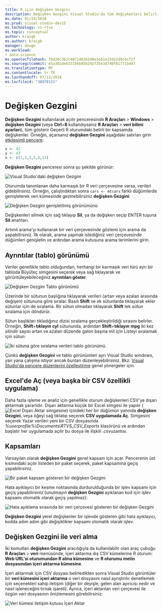 ```yaml
---
title: R için değişken Gezgini
description: Değişken Gezgini Visual Studio'da tüm değişkenleri belirli bir kapsamda geçerli R oturumda gösterir.
ms.date: 01/24/2018
ms.prod: visual-studio-dev15
ms.technology: vs-rtvs
ms.topic: conceptual
author: kraigb
ms.author: kraigb
manager: douge
ms.workload:
- data-science
ms.openlocfilehash: fbd20c362c407148262d8e1e61e15d22d9cbcf2f
ms.sourcegitcommit: e5a382de633156b85b292f35e3d740f817715d47
ms.translationtype: MT
ms.contentlocale: tr-TR
ms.lasthandoff: 07/12/2018
ms.locfileid: "38978131"
---
```

# <a name="variable-explorer"></a>Değişken Gezgini

**Değişken Gezgini** kullanılarak açılır penceresinde **R Araçları** > **Windows** > **değişken Gezgini** (veya **Ctrl**+**8** kullandıysanız **R Araçları** > **veri bilimi ayarları**), tüm gösterir Geçerli R oturumdaki belirli bir kapsamda değişkenler. Örneğin, açarsanız **değişken Gezgini** aşağıdaki satırları girin [etkileşimli pencere](interactive-repl-for-r-in-visual-studio.md):

```R
x <- 42
y <- 43
n <- c(1,2,3,5,8,13)
```

**Değişken Gezgini** penceresi sonra şu şekilde görünür:

![Visual Studio'daki değişken Gezgini](media/variable-explorer-window.png)

Oturumda tanımlanan daha karmaşık bir R veri çerçevesine varsa, verileri gidebilirsiniz. Örneğin, çalıştırdıktan sonra `cars <- mtcars` farklı düğümlerde genişleterek veri kümesinde gezinebilirsiniz **değişken Gezgini**:

![Değişken Gezgini genişletilmiş görünümünü](media/variable-explorer-expanded-results.png)

Değişkenleri silmek için sağ tıklayıp **Sil**, ya da değişken seçip ENTER tuşuna **Sil** anahtarı.

Artımlı arama'yı kullanarak bir veri çerçevesinde gözlemi için arama da yapabilirsiniz. İlk olarak, arama yapmak istediğiniz veri çerçevesinde düğümleri genişletin ve ardından arama kutusuna arama terimlerini girin.

## <a name="details-table-view"></a>Ayrıntılar (tablo) görünümü

Veriler genellikle tablo olduğundan, herhangi bir karmaşık veri türü ayrı bir tabloda Büyüteç simgesini seçerek veya sağ tıklayarak ve görüntüleyebileceğiniz **ayrıntıları göster**.

![Değişken Gezgini Tablo görünümü](media/variable-explorer-table-view.png)

Üzerinde bir sütunun başlığına tıklayarak verileri (artan veya azalan arasında değişen) sütununa göre sıralar. Basılı **Shift** ve ek sütunlarda tıklayarak ekler sütunlar için de sıralama. Bir sütun olmadan tıklayarak **Shift** tek sütun sıralama için döndürür.

Sütun başlıkları tıkladığınız dizisi sıralama gerçekleştirildiği sırasını belirler. Örneğin, **Shift**+**tıklayın** **cyl** sütununda, ardından **Shift**+**tıklayın** **mpg** iki kez silindir sayısı artan ve azalan düzende galon başına mil için Listeyi sıralamak için sütun:

![İki sütuna göre sıralama verileri tablo görünümü.](media/variable-explorer-table-view-sorting.png)

Çünkü **değişken Gezgini** ve tablo görünümleri ayrı Visual Studio windows, yan yana çalışma istiyor ancak bunları düzenleyebilirsiniz. Bkz: [Visual Studio'da pencere düzenlerini özelleştirme](../ide/customizing-window-layouts-in-visual-studio.md) genel yönergeler için.

## <a name="open-in-excel-or-other-csv-capable-application"></a>Excel'de Aç (veya başka bir CSV özellikli uygulama)

Daha fazla işleme ve analiz için genellikle oturum değişkenleri CSV'ye dışarı aktarmak yararlıdır. Dışarı aktarma küçük bir Excel simgesi ile yapılır (![Excel Dışarı Aktar simgesine](media/variable-explorer-excel-icon.png)) içindeki her bir düğümün yanında **değişken Gezgini**, veya öğeyi sağ tıklatıp seçerek **CSV uygulamada Aç**. Simgesini seçerek Yazar verileri yeni bir CSV dosyasında *%userprofile%\Documents\RTVS_CSV_Exports* klasörünü ve ardından başlatır her uygulamada açılır bu dosya ile ilişkili *.csv*uzantısı.

## <a name="scopes"></a>Kapsamları

Varsayılan olarak **değişken Gezgini** genel kapsam için açar. Pencerenin üst kısmındaki açılır listeden bir paket seçerek, paket kapsamına geçiş yapabilirsiniz.

![Bir paket kapsam gösteren bir değişken Gezgini](media/variable-explorer-package-scopes.png)

Hata ayıklayıcı bir kesme noktasında durdurulduğunda bir işlev kapsamı için geçiş yapabilirsiniz (unutmayın **değişken Gezgini** ayıklanan kod için işlev kapsamı otomatik olarak geçiş yapılmaz):

![Hata ayıklama sırasında bir veri çerçevesi gösteren bir değişken Gezgini](media/variable-explorer-as-locals-window.png)

**Değişken Gezgini** yerel değişkenler bir işlevde gösteren gibi hata ayıklayıcı, kodda adım adım gibi değişiklikler kapsamı otomatik olarak işlev.

## <a name="import-data-into-variable-explorer"></a>Değişken Gezgini ile veri alma

İki komutları **değişken Gezgini** aracılığıyla da kullanılabilir olan araç çubuğu **R Araçları** > **veri** menüsünde, içeri aktarma dış CSV kümelerine R oturum: **Web URL'si oturumundan R alma kümesine** ve **R oturumu metin dosyasından içeri aktarma kümesine**.

İçeri aktarmak için CSV dosyası belirledikten sonra Visual Studio görüntüler bir **veri kümesini içeri aktarma** o veri dosyasını nasıl ayrıştırılır denetlemek için seçenekleri sahip iletişim (diğer bir deyişle, gelen alan ayırıcısı nedir ve nasıl işleneceğini tırnak işareti). Ayrıca, içeri aktarılan veri çerçevesi ile özgün veri dosyasının önizlemesini görebilirsiniz:

![Veri kümesi iletişim kutusu İçeri Aktar](media/variable-explorer-import-dataset-dialog.png)
